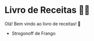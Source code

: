 # Livro de Receitas :woman_cook:

Olá! Bem vindo ao livro de receitas! :clap:

- Strogonoff de Frango
